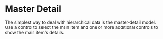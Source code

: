 Master Detail
=============

The simplest way to deal with hierarchical data is the master-detail model. Use a control to select the main item and one or more additional controls to show the main item's details.